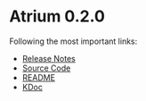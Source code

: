 # Atrium 0.2.0

Following the most important links:
- [Release Notes](https://github.com/robstoll/atrium/releases/tag/v0.2.0)
- [Source Code](https://github.com/robstoll/atrium/tree/v0.2.0)
- [README](https://github.com/robstoll/atrium/blob/v0.2.0/README.md)
- [KDoc](doc)